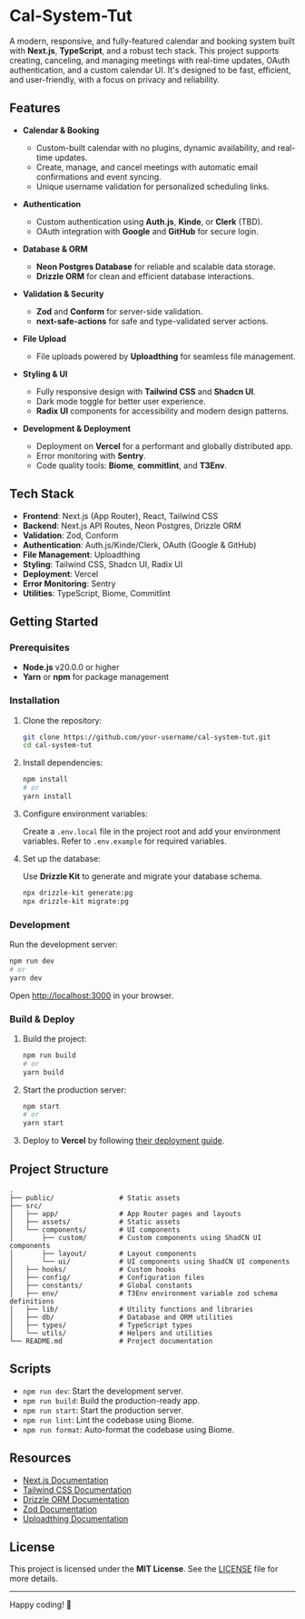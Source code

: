 # Cal-System-Tut

A modern, responsive, and fully-featured calendar and booking system built with **Next.js**, **TypeScript**, and a robust tech stack. This project supports creating, canceling, and managing meetings with real-time updates, OAuth authentication, and a custom calendar UI. It's designed to be fast, efficient, and user-friendly, with a focus on privacy and reliability.

## Features

- **Calendar & Booking**
  - Custom-built calendar with no plugins, dynamic availability, and real-time updates.
  - Create, manage, and cancel meetings with automatic email confirmations and event syncing.
  - Unique username validation for personalized scheduling links.

- **Authentication**
  - Custom authentication using **Auth.js**, **Kinde**, or **Clerk** (TBD).
  - OAuth integration with **Google** and **GitHub** for secure login.

- **Database & ORM**
  - **Neon Postgres Database** for reliable and scalable data storage.
  - **Drizzle ORM** for clean and efficient database interactions.

- **Validation & Security**
  - **Zod** and **Conform** for server-side validation.
  - **next-safe-actions** for safe and type-validated server actions.

- **File Upload**
  - File uploads powered by **Uploadthing** for seamless file management.

- **Styling & UI**
  - Fully responsive design with **Tailwind CSS** and **Shadcn UI**.
  - Dark mode toggle for better user experience.
  - **Radix UI** components for accessibility and modern design patterns.

- **Development & Deployment**
  - Deployment on **Vercel** for a performant and globally distributed app.
  - Error monitoring with **Sentry**.
  - Code quality tools: **Biome**, **commitlint**, and **T3Env**.

## Tech Stack

- **Frontend**: Next.js (App Router), React, Tailwind CSS
- **Backend**: Next.js API Routes, Neon Postgres, Drizzle ORM
- **Validation**: Zod, Conform
- **Authentication**: Auth.js/Kinde/Clerk, OAuth (Google & GitHub)
- **File Management**: Uploadthing
- **Styling**: Tailwind CSS, Shadcn UI, Radix UI
- **Deployment**: Vercel
- **Error Monitoring**: Sentry
- **Utilities**: TypeScript, Biome, Commitlint

## Getting Started

### Prerequisites

- **Node.js** v20.0.0 or higher
- **Yarn** or **npm** for package management

### Installation

1. Clone the repository:

   ```bash
   git clone https://github.com/your-username/cal-system-tut.git
   cd cal-system-tut
   ```

2. Install dependencies:

   ```bash
   npm install
   # or
   yarn install
   ```

3. Configure environment variables:

   Create a `.env.local` file in the project root and add your environment variables. Refer to `.env.example` for required variables.

4. Set up the database:

   Use **Drizzle Kit** to generate and migrate your database schema.

   ```bash
   npx drizzle-kit generate:pg
   npx drizzle-kit migrate:pg
   ```

### Development

Run the development server:

```bash
npm run dev
# or
yarn dev
```

Open [http://localhost:3000](http://localhost:3000) in your browser.

### Build & Deploy

1. Build the project:

   ```bash
   npm run build
   # or
   yarn build
   ```

2. Start the production server:

   ```bash
   npm start
   # or
   yarn start
   ```

3. Deploy to **Vercel** by following [their deployment guide](https://vercel.com/docs).

## Project Structure

```tree
.
├── public/                # Static assets
├── src/
│   ├── app/               # App Router pages and layouts
│   ├── assets/            # Static assets
│   └── components/        # UI components
│       ├── custom/        # Custom components using ShadCN UI components
│       ├── layout/        # Layout components
│       └── ui/            # UI components using ShadCN UI components
│   ├── hooks/             # Custom hooks
│   ├── config/            # Configuration files
│   ├── constants/         # Global constants
│   ├── env/               # T3Env environment variable zod schema definitions
│   ├── lib/               # Utility functions and libraries
│   ├── db/                # Database and ORM utilities
│   ├── types/             # TypeScript types
│   └── utils/             # Helpers and utilities
└── README.md              # Project documentation
```

## Scripts

- `npm run dev`: Start the development server.
- `npm run build`: Build the production-ready app.
- `npm run start`: Start the production server.
- `npm run lint`: Lint the codebase using Biome.
- `npm run format`: Auto-format the codebase using Biome.

## Resources

- [Next.js Documentation](https://nextjs.org/docs)
- [Tailwind CSS Documentation](https://tailwindcss.com/docs)
- [Drizzle ORM Documentation](https://orm.drizzle.team)
- [Zod Documentation](https://zod.dev)
- [Uploadthing Documentation](https://uploadthing.com/docs)

## License

This project is licensed under the **MIT License**. See the [LICENSE](LICENSE) file for more details.

---

Happy coding! 🚀
